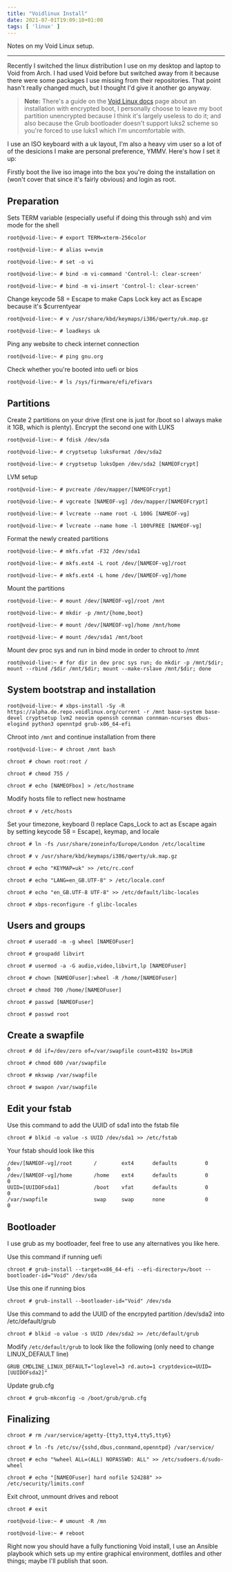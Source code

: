```yaml
---
title: "Voidlinux Install"
date: 2021-07-01T19:09:10+01:00
tags: [ 'linux' ]
---
```

Notes on my Void Linux setup.

<!--more-->

* * *

Recently I switched the linux distribution I use on my desktop and laptop to Void from Arch. I had used Void before but switched away from it because there were some packages I use missing from their repositories. That point hasn't really changed much, but I thought I'd give it another go anyway.

> **Note:** There's a guide on the [Void Linux docs](https://docs.voidlinux.org/installation/guides/fde.html) page about an installation with encrypted boot, I personally choose to leave my boot partition unencrypted because I think it's largely useless to do it; and also because the Grub bootloader doesn't support luks2 scheme so you're forced to use luks1 which I'm uncomfortable with.

I use an ISO keyboard with a uk layout, I'm also a heavy vim user so a lot of of the desicions I make are personal preference, YMMV. Here's how I set it up:

Firstly boot the live iso image into the box you're doing the installation on (won't cover that since it's fairly obvious) and login as root.

## Preparation

Sets TERM variable (especially useful if doing this through ssh) and vim mode for the shell

```
root@void-live:~ # export TERM=xterm-256color
```

```
root@void-live:~ # alias v=nvim
```

```
root@void-live:~ # set -o vi
```

```
root@void-live:~ # bind -m vi-command 'Control-l: clear-screen'
```

```
root@void-live:~ # bind -m vi-insert 'Control-l: clear-screen'
```

Change keycode 58 = Escape to make Caps Lock key act as Escape because it's $currentyear

```
root@void-live:~ # v /usr/share/kbd/keymaps/i386/qwerty/uk.map.gz
```

```
root@void-live:~ # loadkeys uk
```

Ping any website to check internet connection

```
root@void-live:~ # ping gnu.org
```

Check whether you're booted into uefi or bios

```
root@void-live:~ # ls /sys/firmware/efi/efivars
```

## Partitions

Create 2 partitions on your drive (first one is just for /boot so I always make it 1GB, which is plenty). Encrypt the second one with LUKS

```
root@void-live:~ # fdisk /dev/sda
```

```
root@void-live:~ # cryptsetup luksFormat /dev/sda2
```

```
root@void-live:~ # cryptsetup luksOpen /dev/sda2 [NAMEOFcrypt]
```

LVM setup

```
root@void-live:~ # pvcreate /dev/mapper/[NAMEOFcrypt]
```

```
root@void-live:~ # vgcreate [NAMEOF-vg] /dev/mapper/[NAMEOFcrypt]
```

```
root@void-live:~ # lvcreate --name root -L 100G [NAMEOF-vg]
```

```
root@void-live:~ # lvcreate --name home -l 100%FREE [NAMEOF-vg]
```

Format the newly created partitions

```
root@void-live:~ # mkfs.vfat -F32 /dev/sda1
```

```
root@void-live:~ # mkfs.ext4 -L root /dev/[NAMEOF-vg]/root
```

```
root@void-live:~ # mkfs.ext4 -L home /dev/[NAMEOF-vg]/home
```

Mount the partitions

```
root@void-live:~ # mount /dev/[NAMEOF-vg]/root /mnt
```

```
root@void-live:~ # mkdir -p /mnt/{home,boot}
```

```
root@void-live:~ # mount /dev/[NAMEOF-vg]/home /mnt/home
```

```
root@void-live:~ # mount /dev/sda1 /mnt/boot
```

Mount dev proc sys and run in bind mode in order to chroot to /mnt

```
root@void-live:~ # for dir in dev proc sys run; do mkdir -p /mnt/$dir; mount --rbind /$dir /mnt/$dir; mount --make-rslave /mnt/$dir; done
```

## System bootstrap and installation

```
root@void-live:~ # xbps-install -Sy -R https://alpha.de.repo.voidlinux.org/current -r /mnt base-system base-devel cryptsetup lvm2 neovim openssh connman connman-ncurses dbus-elogind python3 openntpd grub-x86_64-efi
```

Chroot into `/mnt` and continue installation from there

```
root@void-live:~ # chroot /mnt bash
```

```
chroot # chown root:root /
```

```
chroot # chmod 755 /
```

```
chroot # echo [NAMEOFbox] > /etc/hostname
```

Modify hosts file to reflect new hostname

```
chroot # v /etc/hosts
```

Set your timezone, keyboard (I replace Caps_Lock to act as Escape again by setting keycode 58 = Escape), keymap, and locale

```
chroot # ln -fs /usr/share/zoneinfo/Europe/London /etc/localtime
```

```
chroot # v /usr/share/kbd/keymaps/i386/qwerty/uk.map.gz
```

```
chroot # echo "KEYMAP=uk" >> /etc/rc.conf
```

```
chroot # echo "LANG=en_GB.UTF-8" > /etc/locale.conf
```

```
chroot # echo "en_GB.UTF-8 UTF-8" >> /etc/default/libc-locales
```

```
chroot # xbps-reconfigure -f glibc-locales
```

## Users and groups

```
chroot # useradd -m -g wheel [NAMEOFuser]
```

```
chroot # groupadd libvirt
```

```
chroot # usermod -a -G audio,video,libvirt,lp [NAMEOFuser]
```

```
chroot # chown [NAMEOFuser]:wheel -R /home/[NAMEOFuser]
```

```
chroot # chmod 700 /home/[NAMEOFuser]
```

```
chroot # passwd [NAMEOFuser]
```

```
chroot # passwd root
```

## Create a swapfile

```
chroot # dd if=/dev/zero of=/var/swapfile count=8192 bs=1MiB
```

```
chroot # chmod 600 /var/swapfile
```

```
chroot # mkswap /var/swapfile 
```

```
chroot # swapon /var/swapfile
```

## Edit your fstab

Use this command to add the UUID of sda1 into the fstab file

```
chroot # blkid -o value -s UUID /dev/sda1 >> /etc/fstab
```

Your fstab should look like this

```
/dev/[NAMEOF-vg]/root       /        ext4      defaults         0       0
/dev/[NAMEOF-vg]/home       /home    ext4      defaults         0       0
UUID=[UUIDOFsda1]           /boot    vfat      defaults         0       0
/var/swapfile               swap     swap      none             0       0
```

## Bootloader

I use grub as my bootloader, feel free to use any alternatives you like here.

Use this command if running uefi

```
chroot # grub-install --target=x86_64-efi --efi-directory=/boot --bootloader-id="Void" /dev/sda
```

Use this one if running bios

```
chroot # grub-install --bootloader-id="Void" /dev/sda
```

Use this command to add the UUID of the encrpyted partition /dev/sda2 into /etc/default/grub

```
chroot # blkid -o value -s UUID /dev/sda2 >> /etc/default/grub
```

Modify `/etc/default/grub` to look like the following (only need to change LINUX_DEFAULT line)

```
GRUB_CMDLINE_LINUX_DEFAULT="loglevel=3 rd.auto=1 cryptdevice=UUID=[UUIDOFsda2]"
```

Update grub.cfg

```
chroot # grub-mkconfig -o /boot/grub/grub.cfg
```

## Finalizing

```
chroot # rm /var/service/agetty-{tty3,tty4,tty5,tty6}
```

```
chroot # ln -fs /etc/sv/{sshd,dbus,connmand,openntpd} /var/service/
```

```
chroot # echo "%wheel ALL=(ALL) NOPASSWD: ALL" >> /etc/sudoers.d/sudo-wheel
```

```
chroot # echo "[NAMEOFuser] hard nofile 524288" >> /etc/security/limits.conf
```

Exit chroot, unmount drives and reboot

```
chroot # exit
```

```
root@void-live:~ # umount -R /mn
```

```
root@void-live:~ # reboot
```

Right now you should have a fully functioning Void install, I use an Ansible playbook which sets up my entire graphical environment, dotfiles and other things; maybe I'll publish that soon.
